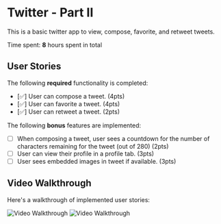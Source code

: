 # Twitter - Part II

This is a basic twitter app to view, compose, favorite, and retweet tweets.

Time spent: **8** hours spent in total

## User Stories

The following **required** functionality is completed:

- [✅] User can compose a tweet. (4pts)
- [✅] User can favorite a tweet. (4pts)
- [✅] User can retweet a tweet. (2pts)

The following **bonus** features are implemented:

- [ ] When composing a tweet, user sees a countdown for the number of characters remaining for the tweet (out of 280) (2pts)
- [ ] User can view their profile in a profile tab. (3pts)
- [ ] User sees embedded images in tweet if available. (3pts)

## Video Walkthrough

Here's a walkthrough of implemented user stories:

<img src='https://media.giphy.com/media/dxjas1QFw03um8yNsx/giphy.gif' title='Video Walkthrough Part1' width='' alt='Video Walkthrough' />
<img src='https://media.giphy.com/media/ZHtkSB3LJRAgUkpov0/giphy.gif' title='Video Walkthrough Part2' width='' alt='Video Walkthrough' />
